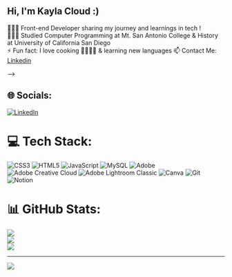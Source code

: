 ## Hi, I'm Kayla Cloud :)

👩🏽‍💻 Front-end Developer sharing my journey and learnings in tech ! <br/>
👩🏽‍🎓 Studied Computer Programming at Mt. San Antonio College & History at University of California San Diego  <br/>
⚡ Fun fact: I love cooking 👩🏽‍🍳🍳 & learning new languages 
📫 Contact Me: [Linkedin](https://www.linkedin.com/in/kayla-cloud-908aa521b/) 

-->

## 🌐 Socials:
[![LinkedIn](https://img.shields.io/badge/LinkedIn-%230077B5.svg?logo=linkedin&logoColor=white)](https://linkedin.com/in/https://www.linkedin.com/feed/) 

# 💻 Tech Stack:
![CSS3](https://img.shields.io/badge/css3-%231572B6.svg?style=for-the-badge&logo=css3&logoColor=white) ![HTML5](https://img.shields.io/badge/html5-%23E34F26.svg?style=for-the-badge&logo=html5&logoColor=white) ![JavaScript](https://img.shields.io/badge/javascript-%23323330.svg?style=for-the-badge&logo=javascript&logoColor=%23F7DF1E) ![MySQL](https://img.shields.io/badge/mysql-4479A1.svg?style=for-the-badge&logo=mysql&logoColor=white) ![Adobe](https://img.shields.io/badge/adobe-%23FF0000.svg?style=for-the-badge&logo=adobe&logoColor=white) ![Adobe Creative Cloud](https://img.shields.io/badge/Adobe%20Creative%20Cloud-DA1F26.svg?style=for-the-badge&logo=Adobe%20Creative%20Cloud&logoColor=white) ![Adobe Lightroom Classic](https://img.shields.io/badge/Adobe%20Lightroom%20Classic-31A8FF.svg?style=for-the-badge&logo=Adobe%20Lightroom%20Classic&logoColor=white) ![Canva](https://img.shields.io/badge/Canva-%2300C4CC.svg?style=for-the-badge&logo=Canva&logoColor=white) ![Git](https://img.shields.io/badge/git-%23F05033.svg?style=for-the-badge&logo=git&logoColor=white) ![Notion](https://img.shields.io/badge/Notion-%23000000.svg?style=for-the-badge&logo=notion&logoColor=white)
# 📊 GitHub Stats:
![](https://github-readme-stats.vercel.app/api?username=kaylacloud&theme=omni&hide_border=false&include_all_commits=false&count_private=false)<br/>
![](https://github-readme-streak-stats.herokuapp.com/?user=kaylacloud&theme=omni&hide_border=false)<br/>
![](https://github-readme-stats.vercel.app/api/top-langs/?username=kaylacloud&theme=omni&hide_border=false&include_all_commits=false&count_private=false&layout=compact)

---
[![](https://visitcount.itsvg.in/api?id=kaylacloud&icon=0&color=0)](https://visitcount.itsvg.in)

<!-- Proudly created with GPRM ( https://gprm.itsvg.in ) -->
